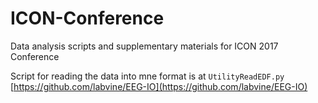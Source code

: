 # ICON-Conference
Data analysis scripts and supplementary materials for ICON 2017 Conference


Script for reading the data into mne format is at `UtilityReadEDF.py` [https://github.com/labvine/EEG-IO](https://github.com/labvine/EEG-IO)

